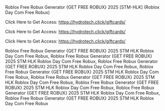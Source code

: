 Roblox Free Robux Generator {GET FREE ROBUX} 2025 [STM-HLK] (Roblox Day Com Free Robux)

Click Here to Get Access: https://hydrotech.click/giftcards/

Click Here to Get Access: https://hydrotech.click/giftcards/

Click Here to Get Access: https://hydrotech.click/giftcards/

Roblox Free Robux Generator {GET FREE ROBUX} 2025 STM HLK Roblox Day Com Free Robux, Roblox Free Robux Generator {GET FREE ROBUX} 2025 STM HLK Roblox Day Com Free Robux, Roblox Free Robux Generator {GET FREE ROBUX} 2025 STM HLK Roblox Day Com Free Robux, Roblox Free Robux Generator {GET FREE ROBUX} 2025 STM HLK Roblox Day Com Free Robux, Roblox Free Robux Generator {GET FREE ROBUX} 2025 STM HLK Roblox Day Com Free Robux, Roblox Free Robux Generator {GET FREE ROBUX} 2025 STM HLK Roblox Day Com Free Robux, Roblox Free Robux Generator {GET FREE ROBUX} 2025 STM HLK Roblox Day Com Free Robux, Roblox Free Robux Generator {GET FREE ROBUX} 2025 STM HLK Roblox Day Com Free Robux
